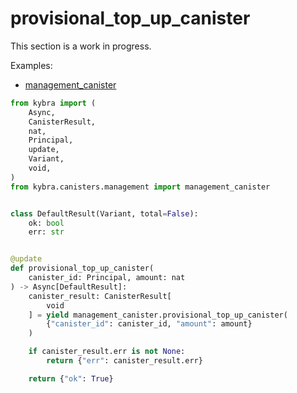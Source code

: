 # provisional_top_up_canister

This section is a work in progress.

Examples:

-   [management_canister](https://github.com/demergent-labs/kybra/tree/main/examples/management_canister)

```python
from kybra import (
    Async,
    CanisterResult,
    nat,
    Principal,
    update,
    Variant,
    void,
)
from kybra.canisters.management import management_canister


class DefaultResult(Variant, total=False):
    ok: bool
    err: str


@update
def provisional_top_up_canister(
    canister_id: Principal, amount: nat
) -> Async[DefaultResult]:
    canister_result: CanisterResult[
        void
    ] = yield management_canister.provisional_top_up_canister(
        {"canister_id": canister_id, "amount": amount}
    )

    if canister_result.err is not None:
        return {"err": canister_result.err}

    return {"ok": True}
```
